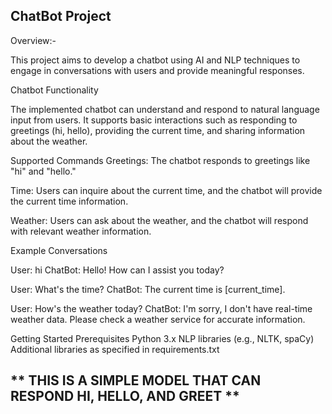 ## **ChatBot Project**

Overview:-

This project aims to develop a chatbot using AI and NLP techniques to engage in conversations with users and provide meaningful responses.

Chatbot Functionality

The implemented chatbot can understand and respond to natural language input from users. It supports basic interactions such as responding to greetings (hi, hello), providing the current time, and sharing information about the weather.

Supported Commands
Greetings: The chatbot responds to greetings like "hi" and "hello."

Time: Users can inquire about the current time, and the chatbot will provide the current time information.

Weather: Users can ask about the weather, and the chatbot will respond with relevant weather information.

Example Conversations

User: hi
ChatBot: Hello! How can I assist you today?

User: What's the time?
ChatBot: The current time is [current_time].

User: How's the weather today?
ChatBot: I'm sorry, I don't have real-time weather data. Please check a weather service for accurate information.

Getting Started
Prerequisites
Python 3.x
NLP libraries (e.g., NLTK, spaCy)
Additional libraries as specified in requirements.txt
## ** THIS IS A SIMPLE MODEL THAT CAN RESPOND HI, HELLO, AND GREET **
